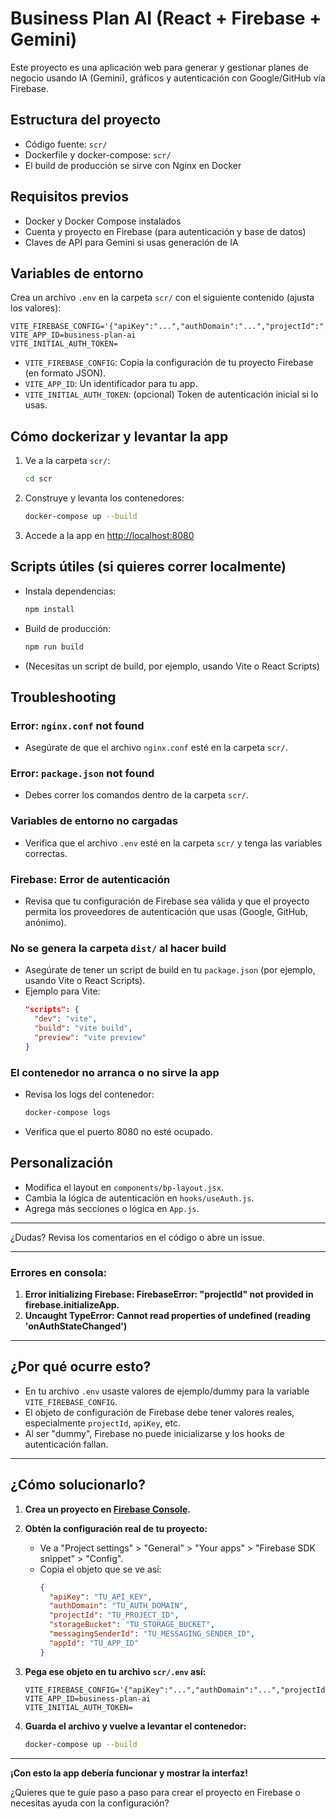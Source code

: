 # Business Plan AI (React + Firebase + Gemini)

Este proyecto es una aplicación web para generar y gestionar planes de negocio usando IA (Gemini), gráficos y autenticación con Google/GitHub vía Firebase.

## Estructura del proyecto

- Código fuente: `scr/`
- Dockerfile y docker-compose: `scr/`
- El build de producción se sirve con Nginx en Docker

## Requisitos previos

- Docker y Docker Compose instalados
- Cuenta y proyecto en Firebase (para autenticación y base de datos)
- Claves de API para Gemini si usas generación de IA

## Variables de entorno

Crea un archivo `.env` en la carpeta `scr/` con el siguiente contenido (ajusta los valores):

```
VITE_FIREBASE_CONFIG='{"apiKey":"...","authDomain":"...","projectId":"...","storageBucket":"...","messagingSenderId":"...","appId":"..."}'
VITE_APP_ID=business-plan-ai
VITE_INITIAL_AUTH_TOKEN=
```

- `VITE_FIREBASE_CONFIG`: Copia la configuración de tu proyecto Firebase (en formato JSON).
- `VITE_APP_ID`: Un identificador para tu app.
- `VITE_INITIAL_AUTH_TOKEN`: (opcional) Token de autenticación inicial si lo usas.

## Cómo dockerizar y levantar la app

1. Ve a la carpeta `scr/`:
   ```sh
   cd scr
   ```
2. Construye y levanta los contenedores:
   ```sh
   docker-compose up --build
   ```
3. Accede a la app en [http://localhost:8080](http://localhost:8080)

## Scripts útiles (si quieres correr localmente)

- Instala dependencias:
  ```sh
  npm install
  ```
- Build de producción:
  ```sh
  npm run build
  ```
- (Necesitas un script de build, por ejemplo, usando Vite o React Scripts)

## Troubleshooting

### Error: `nginx.conf` not found
- Asegúrate de que el archivo `nginx.conf` esté en la carpeta `scr/`.

### Error: `package.json` not found
- Debes correr los comandos dentro de la carpeta `scr/`.

### Variables de entorno no cargadas
- Verifica que el archivo `.env` esté en la carpeta `scr/` y tenga las variables correctas.

### Firebase: Error de autenticación
- Revisa que tu configuración de Firebase sea válida y que el proyecto permita los proveedores de autenticación que usas (Google, GitHub, anónimo).

### No se genera la carpeta `dist/` al hacer build
- Asegúrate de tener un script de build en tu `package.json` (por ejemplo, usando Vite o React Scripts).
- Ejemplo para Vite:
  ```json
  "scripts": {
    "dev": "vite",
    "build": "vite build",
    "preview": "vite preview"
  }
  ```

### El contenedor no arranca o no sirve la app
- Revisa los logs del contenedor:
  ```sh
  docker-compose logs
  ```
- Verifica que el puerto 8080 no esté ocupado.

## Personalización

- Modifica el layout en `components/bp-layout.jsx`.
- Cambia la lógica de autenticación en `hooks/useAuth.js`.
- Agrega más secciones o lógica en `App.js`.

---

¿Dudas? Revisa los comentarios en el código o abre un issue. 

---

### **Errores en consola:**

1. **Error initializing Firebase: FirebaseError: "projectId" not provided in firebase.initializeApp.**
2. **Uncaught TypeError: Cannot read properties of undefined (reading 'onAuthStateChanged')**

---

## ¿Por qué ocurre esto?

- En tu archivo `.env` usaste valores de ejemplo/dummy para la variable `VITE_FIREBASE_CONFIG`.
- El objeto de configuración de Firebase debe tener valores reales, especialmente `projectId`, `apiKey`, etc.
- Al ser "dummy", Firebase no puede inicializarse y los hooks de autenticación fallan.

---

## ¿Cómo solucionarlo?

1. **Crea un proyecto en [Firebase Console](https://console.firebase.google.com/).**
2. **Obtén la configuración real de tu proyecto:**
   - Ve a "Project settings" > "General" > "Your apps" > "Firebase SDK snippet" > "Config".
   - Copia el objeto que se ve así:
     ```json
     {
       "apiKey": "TU_API_KEY",
       "authDomain": "TU_AUTH_DOMAIN",
       "projectId": "TU_PROJECT_ID",
       "storageBucket": "TU_STORAGE_BUCKET",
       "messagingSenderId": "TU_MESSAGING_SENDER_ID",
       "appId": "TU_APP_ID"
     }
     ```
3. **Pega ese objeto en tu archivo `scr/.env` así:**
   ```env
   VITE_FIREBASE_CONFIG='{"apiKey":"...","authDomain":"...","projectId":"...","storageBucket":"...","messagingSenderId":"...","appId":"..."}'
   VITE_APP_ID=business-plan-ai
   VITE_INITIAL_AUTH_TOKEN=
   ```

4. **Guarda el archivo y vuelve a levantar el contenedor:**
   ```sh
   docker-compose up --build
   ```

---

**¡Con esto la app debería funcionar y mostrar la interfaz!**

¿Quieres que te guíe paso a paso para crear el proyecto en Firebase o necesitas ayuda con la configuración? 